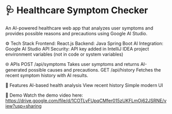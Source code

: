 # 🩺 Healthcare Symptom Checker

An AI-powered healthcare web app that analyzes user symptoms and provides possible reasons and precautions using Google AI Studio.

⚙️ Tech Stack
Frontend: React.js
Backend: Java Spring Boot
AI Integration: Google AI Studio API
Security: API key added in IntelliJ IDEA project environment variables (not in code or system variables)

🌐 APIs
POST /api/symptoms
Takes user symptoms and returns AI-generated possible causes and precautions.
GET /api/history
Fetches the recent symptom history with AI results.

🧠 Features
AI-based health analysis
View recent history
Simple modern UI

🎥 Demo
Watch the demo video here: https://drive.google.com/file/d/1COTLyFUpqCMfer015zUKFLmOj62JSRNE/view?usp=sharing
